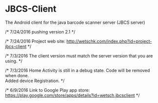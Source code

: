 # JBCS-Client
The Android client for the java barcode scanner server (JBCS server)

/*
7/24/2016
pushing version 2.1
*/

/*
7/24/2016
Project web site: http://wetschk.com/index.php?id=project-jbcs-client
*/


/*
7/3/2016 
The client version must match the server version that you are using.
*/

/*
7/3/2016 
Home Activity is still in a debug state. 
Code will be removed when done.  
Added device Registration. 
*/

/*
6/9/2016 
Link to Google Play app store: https://play.google.com/store/apps/details?id=wetsch.jbcsclient
*/
